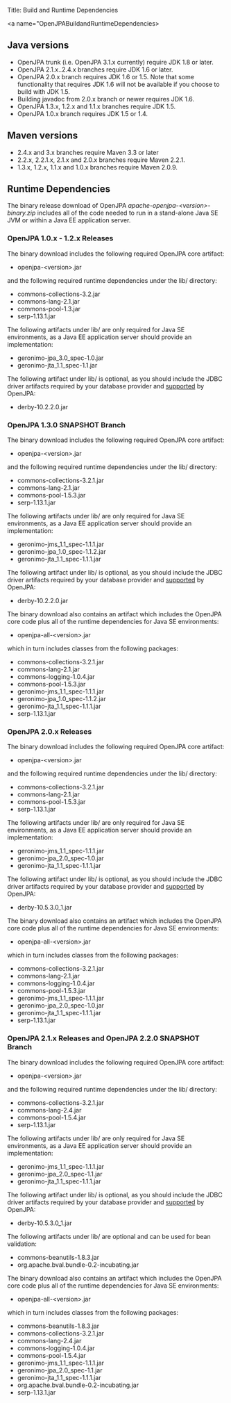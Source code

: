 Title: Build and Runtime Dependencies


<a name="OpenJPABuildandRuntimeDependencies></a>


<a name="BuildandRuntimeDependencies-Javaversions"></a>

## Java versions

* OpenJPA trunk (i.e. OpenJPA 3.1.x currently) require JDK 1.8 or later.
* OpenJPA 2.1.x..2.4.x branches require JDK 1.6 or later.
* OpenJPA 2.0.x branch requires JDK 1.6 or 1.5. Note that some functionality that requires JDK 1.6 will not be available if you choose to build with JDK 1.5.
* Building javadoc from 2.0.x branch or newer requires JDK 1.6.
* OpenJPA 1.3.x, 1.2.x and 1.1.x branches require JDK 1.5.
* OpenJPA 1.0.x branch requires JDK 1.5 or 1.4.


<a name="BuildandRuntimeDependencies-Mavenversions"></a>

## Maven versions
* 2.4.x and 3.x branches require Maven 3.3 or later
* 2.2.x, 2.2.1.x, 2.1.x and 2.0.x branches require Maven 2.2.1.
* 1.3.x, 1.2.x, 1.1.x and 1.0.x branches require Maven 2.0.9.


<a name="BuildandRuntimeDependencies-RuntimeDependencies"></a>

## Runtime Dependencies

The binary release download of OpenJPA
_apache-openjpa-&lt;version&gt;-binary.zip_ includes all of the code needed to
run in a stand-alone Java SE JVM or within a Java EE application server.

<a name="BuildandRuntimeDependencies-OpenJPA1.0.x-1.2.xReleases"></a>

### OpenJPA 1.0.x - 1.2.x Releases

The binary download includes the following required OpenJPA core artifact:

* openjpa-&lt;version&gt;.jar

and the following required runtime dependencies under the lib/ directory:

* commons-collections-3.2.jar
* commons-lang-2.1.jar
* commons-pool-1.3.jar
* serp-1.13.1.jar

The following artifacts under lib/ are only required for Java SE
environments, as a Java EE application server should provide an
implementation:

* geronimo-jpa_3.0_spec-1.0.jar
* geronimo-jta_1.1_spec-1.1.jar

The following artifact under lib/ is optional, as you should include the
JDBC driver artifacts required by your database provider and [supported](http://openjpa.apache.org/builds/1.2.2/apache-openjpa-1.2.2/docs/manual/supported_databases.html#d0e32625)
 by OpenJPA:

* derby-10.2.2.0.jar


<a name="BuildandRuntimeDependencies-OpenJPA1.3.0SNAPSHOTBranch"></a>

### OpenJPA 1.3.0 SNAPSHOT Branch

The binary download includes the following required OpenJPA core artifact:

* openjpa-&lt;version&gt;.jar

and the following required runtime dependencies under the lib/ directory:

* commons-collections-3.2.1.jar
* commons-lang-2.1.jar
* commons-pool-1.5.3.jar
* serp-1.13.1.jar

The following artifacts under lib/ are only required for Java SE
environments, as a Java EE application server should provide an
implementation:

* geronimo-jms_1.1_spec-1.1.1.jar
* geronimo-jpa_1.0_spec-1.1.2.jar
* geronimo-jta_1.1_spec-1.1.1.jar

The following artifact under lib/ is optional, as you should include the
JDBC driver artifacts required by your database provider and [supported](http://openjpa.apache.org/builds/1.2.2/apache-openjpa-1.2.2/docs/manual/supported_databases.html#d0e32625)
 by OpenJPA:

* derby-10.2.2.0.jar

The binary download also contains an artifact which includes the OpenJPA
core code plus all of the runtime dependencies for Java SE environments:

* openjpa-all-&lt;version&gt;.jar

which in turn includes classes from the following packages:

* commons-collections-3.2.1.jar
* commons-lang-2.1.jar
* commons-logging-1.0.4.jar
* commons-pool-1.5.3.jar
* geronimo-jms_1.1_spec-1.1.1.jar
* geronimo-jpa_1.0_spec-1.1.2.jar
* geronimo-jta_1.1_spec-1.1.1.jar
* serp-1.13.1.jar


<a name="BuildandRuntimeDependencies-OpenJPA2.0.xReleases"></a>

### OpenJPA 2.0.x Releases

The binary download includes the following required OpenJPA core artifact:

* openjpa-&lt;version&gt;.jar

and the following required runtime dependencies under the lib/ directory:

* commons-collections-3.2.1.jar
* commons-lang-2.1.jar
* commons-pool-1.5.3.jar
* serp-1.13.1.jar

The following artifacts under lib/ are only required for Java SE
environments, as a Java EE application server should provide an
implementation:

* geronimo-jms_1.1_spec-1.1.1.jar
* geronimo-jpa_2.0_spec-1.0.jar
* geronimo-jta_1.1_spec-1.1.1.jar

The following artifact under lib/ is optional, as you should include the
JDBC driver artifacts required by your database provider and [supported](http://openjpa.apache.org/builds/2.0.1/apache-openjpa-2.0.1/docs/manual/dbsupport.html#d0e36152)
 by OpenJPA:

* derby-10.5.3.0_1.jar

The binary download also contains an artifact which includes the OpenJPA
core code plus all of the runtime dependencies for Java SE environments:

* openjpa-all-&lt;version&gt;.jar

which in turn includes classes from the following packages:

* commons-collections-3.2.1.jar
* commons-lang-2.1.jar
* commons-logging-1.0.4.jar
* commons-pool-1.5.3.jar
* geronimo-jms_1.1_spec-1.1.1.jar
* geronimo-jpa_2.0_spec-1.0.jar
* geronimo-jta_1.1_spec-1.1.1.jar
* serp-1.13.1.jar


<a name="BuildandRuntimeDependencies-OpenJPA2.1.xReleasesandOpenJPA2.2.0SNAPSHOTBranch"></a>

### OpenJPA 2.1.x Releases and OpenJPA 2.2.0 SNAPSHOT Branch

The binary download includes the following required OpenJPA core artifact:

* openjpa-&lt;version&gt;.jar

and the following required runtime dependencies under the lib/ directory:

* commons-collections-3.2.1.jar
* commons-lang-2.4.jar
* commons-pool-1.5.4.jar
* serp-1.13.1.jar

The following artifacts under lib/ are only required for Java SE
environments, as a Java EE application server should provide an
implementation:

* geronimo-jms_1.1_spec-1.1.1.jar
* geronimo-jpa_2.0_spec-1.1.jar
* geronimo-jta_1.1_spec-1.1.1.jar

The following artifact under lib/ is optional, as you should include the
JDBC driver artifacts required by your database provider and [supported](http://openjpa.apache.org/builds/2.1.1/apache-openjpa/docs/dbsupport.html)
 by OpenJPA:

* derby-10.5.3.0_1.jar

The following artifacts under lib/ are optional and can be used for bean
validation:

* commons-beanutils-1.8.3.jar
* org.apache.bval.bundle-0.2-incubating.jar

The binary download also contains an artifact which includes the OpenJPA
core code plus all of the runtime dependencies for Java SE environments:

* openjpa-all-&lt;version&gt;.jar

which in turn includes classes from the following packages:

* commons-beanutils-1.8.3.jar
* commons-collections-3.2.1.jar
* commons-lang-2.4.jar
* commons-logging-1.0.4.jar
* commons-pool-1.5.4.jar
* geronimo-jms_1.1_spec-1.1.1.jar
* geronimo-jpa_2.0_spec-1.1.jar
* geronimo-jta_1.1_spec-1.1.1.jar
* org.apache.bval.bundle-0.2-incubating.jar
* serp-1.13.1.jar


  
  
